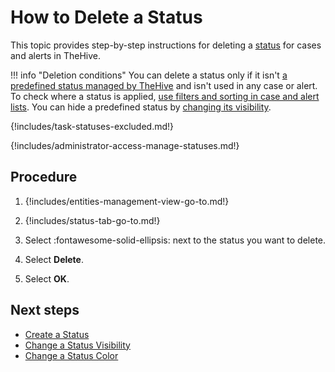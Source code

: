 # How to Delete a Status

This topic provides step-by-step instructions for deleting a [status](about-statuses.md) for cases and alerts in TheHive.

!!! info "Deletion conditions"
    You can delete a status only if it isn't [a predefined status managed by TheHive](about-statuses.md#predefined-statuses) and isn't used in any case or alert. To check where a status is applied, [use filters and sorting in case and alert lists](../../user-guides/analyst-corner/about-filtering-and-sorting.md). You can hide a predefined status by [changing its visibility](change-visibility-of-a-status.md).

{!includes/task-statuses-excluded.md!}

{!includes/administrator-access-manage-statuses.md!}

## Procedure

1. {!includes/entities-management-view-go-to.md!}

2. {!includes/status-tab-go-to.md!}

3. Select :fontawesome-solid-ellipsis: next to the status you want to delete.

4. Select **Delete**.

5. Select **OK**.

## Next steps

* [Create a Status](create-a-status.md)
* [Change a Status Visibility](change-visibility-of-a-status.md)
* [Change a Status Color](change-color-of-a-status.md)